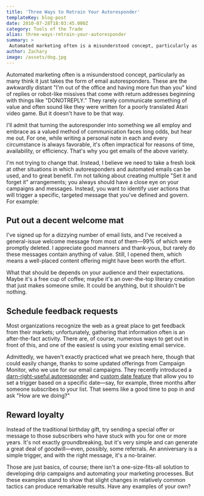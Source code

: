 ```yaml
---
title: 'Three Ways to Retrain Your Autoresponder'
templateKey: blog-post
date: 2010-07-28T18:03:45.000Z
category: Tools of the Trade
alias: three-ways-retrain-your-autoresponder
summary: > 
 Automated marketing often is a misunderstood concept, particularly as many think it just takes the form of email autoresponders. These are the awkwardly distant "I'm out of the office and having more fun than you" kind of replies or robot-like missives that come with return addresses beginning with things like "DONOTREPLY." They rarely communicate something of value and often sound like they were written for a poorly translated Atari video game. But it doesn't have to be that way.
author: Zachary
image: /assets/dog.jpg
---
```


Automated marketing often is a misunderstood concept, particularly as many think it just takes the form of email autoresponders. These are the awkwardly distant "I'm out of the office and having more fun than you" kind of replies or robot-like missives that come with return addresses beginning with things like "DONOTREPLY." They rarely communicate something of value and often sound like they were written for a poorly translated Atari video game. But it doesn't have to be that way.

I'll admit that turning the autoresponder into something we all employ and embrace as a valued method of communication faces long odds, but hear me out. For one, while writing a personal note in each and every circumstance is always favorable, it's often impractical for reasons of time, availability, or efficiency. That's why you get emails of the above variety.

I'm not trying to change that. Instead, I believe we need to take a fresh look at other situations in which autoresponders and automated emails can be used, and to great benefit. I'm not talking about creating multiple "Set it and forget it" arrangements; you always should have a close eye on your campaigns and messages. Instead, you want to identify user actions that will trigger a specific, targeted message that you've defined and govern. For example:

Put out a decent welcome mat
----------------------------

I've signed up for a dizzying number of email lists, and I've received a general-issue welcome message from most of them—99% of which were promptly deleted. I appreciate good manners and thank-yous, but rarely do these messages contain anything of value. Still, I opened them, which means a well-placed content offering might have been worth the effort.

What that should be depends on your audience and their expectations. Maybe it's a free cup of coffee; maybe it's an over-the-top literary creation that just makes someone smile. It could be anything, but it shouldn't be nothing.

Schedule feedback requests
--------------------------

Most organizations recognize the web as a great place to get feedback from their markets; unfortunately, gathering that information often is an after-the-fact activity. There are, of course, numerous ways to get out in front of this, and one of the easiest is using your existing email service.

Admittedly, we haven't exactly practiced what we preach here, though that could easily change, thanks to some updated offerings from Campaign Monitor, who we use for our email campaigns. They recently introduced a [darn-right-useful autoresponder](http://www.campaignmonitor.com/blog/post/3217/autoresponders-are-here/ "darn-right-useful autoresponder") and [custom date feature](http://www.campaignmonitor.com/blog/post/3210/add-dates-to-your-custom-fields-and-segment-your-campaigns/ "custome date features") that allow you to set a trigger based on a specific date—say, for example, three months after someone subscribes to your list. That seems like a good time to pop in and ask "How are we doing?"

Reward loyalty
--------------

Instead of the traditional birthday gift, try sending a special offer or message to those subscribers who have stuck with you for one or more years. It's not exactly groundbreaking, but it's very simple and can generate a great deal of goodwill—even, possibly, some referrals. An anniversary is a simple trigger, and with the right message, it's a no-brainer.

Those are just basics, of course; there isn't a one-size-fits-all solution to developing drip campaigns and automating your marketing processes. But these examples stand to show that slight changes in relatively common tactics can produce remarkable results. Have any examples of your own?